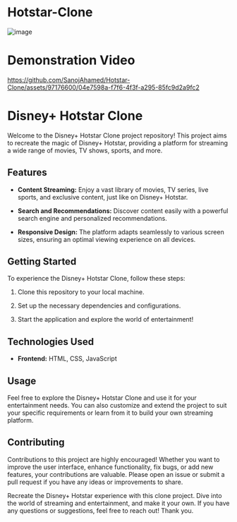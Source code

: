 # Hotstar-Clone

![image](https://github.com/SanojAhamed/Hotstar-Clone/assets/97176600/8823e771-282e-4a00-b284-d35548c3412a)


# Demonstration Video

https://github.com/SanojAhamed/Hotstar-Clone/assets/97176600/04e7598a-f7f6-4f3f-a295-85fc9d2a9fc2


# Disney+ Hotstar Clone

Welcome to the Disney+ Hotstar Clone project repository! This project aims to recreate the magic of Disney+ Hotstar, providing a platform for streaming a wide range of movies, TV shows, sports, and more.


## Features

- **Content Streaming:** Enjoy a vast library of movies, TV series, live sports, and exclusive content, just like on Disney+ Hotstar.

- **Search and Recommendations:** Discover content easily with a powerful search engine and personalized recommendations.

- **Responsive Design:** The platform adapts seamlessly to various screen sizes, ensuring an optimal viewing experience on all devices.


## Getting Started

To experience the Disney+ Hotstar Clone, follow these steps:

1. Clone this repository to your local machine.

2. Set up the necessary dependencies and configurations.

3. Start the application and explore the world of entertainment!
   

## Technologies Used

- **Frontend:** HTML, CSS, JavaScript

## Usage

Feel free to explore the Disney+ Hotstar Clone and use it for your entertainment needs. You can also customize and extend the project to suit your specific requirements or learn from it to build your own streaming platform.

## Contributing

Contributions to this project are highly encouraged! Whether you want to improve the user interface, enhance functionality, fix bugs, or add new features, your contributions are valuable. Please open an issue or submit a pull request if you have any ideas or improvements to share.

Recreate the Disney+ Hotstar experience with this clone project. Dive into the world of streaming and entertainment, and make it your own. If you have any questions or suggestions, feel free to reach out! Thank you.

